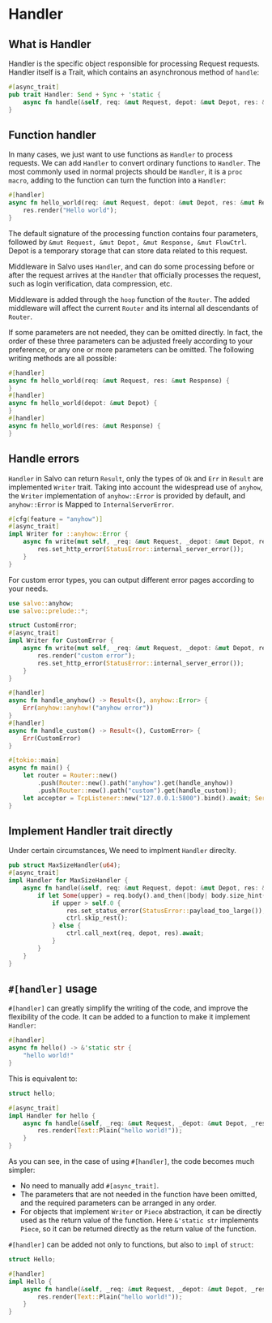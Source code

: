 # Handler

## What is Handler

Handler is the specific object responsible for processing Request requests. Handler itself is a Trait, which contains an asynchronous method of ```handle```: 

```rust
#[async_trait]
pub trait Handler: Send + Sync + 'static {
    async fn handle(&self, req: &mut Request, depot: &mut Depot, res: &mut Response);
}
```

## Function handler

In many cases, we just want to use functions as ```Handler``` to process requests. We can add `Handler` to convert ordinary functions to ```Handler```. The most commonly used in normal projects should be `Handler`, it is a ```proc macro```, adding to the function can turn the function into a ```Handler```: 

```rust
#[handler]
async fn hello_world(req: &mut Request, depot: &mut Depot, res: &mut Response) {
    res.render("Hello world");
}
```

The default signature of the processing function contains four parameters, followed by ```&mut Request, &mut Depot, &mut Response, &mut FlowCtrl```. Depot is a temporary storage that can store data related to this request.

Middleware in Salvo uses ```Handler```, and can do some processing before or after the request arrives at the ```Handler``` that officially processes the request, such as login verification, data compression, etc.

Middleware is added through the ```hoop``` function of the ```Router```. The added middleware will affect the current ```Router``` and its internal all descendants of ```Router```.

If some parameters are not needed, they can be omitted directly. In fact, the order of these three parameters can be adjusted freely according to your preference, or any one or more parameters can be omitted. The following writing methods are all possible:

```rust
#[handler]
async fn hello_world(req: &mut Request, res: &mut Response) {
}
#[handler]
async fn hello_world(depot: &mut Depot) {
}
#[handler]
async fn hello_world(res: &mut Response) {
}
```

## Handle errors

`Handler` in Salvo can return ```Result```, only the types of ```Ok``` and ```Err``` in ```Result``` are implemented ```Writer``` trait. 
Taking into account the widespread use of ```anyhow```, the ```Writer``` implementation of ```anyhow::Error``` is provided by default, and ```anyhow::Error``` is Mapped to ```InternalServerError```. 

```rust
#[cfg(feature = "anyhow")]
#[async_trait]
impl Writer for ::anyhow::Error {
    async fn write(mut self, _req: &mut Request, _depot: &mut Depot, res: &mut Response) {
        res.set_http_error(StatusError::internal_server_error());
    }
}
```

For custom error types, you can output different error pages according to your needs. 

```rust
use salvo::anyhow;
use salvo::prelude::*;

struct CustomError;
#[async_trait]
impl Writer for CustomError {
    async fn write(mut self, _req: &mut Request, _depot: &mut Depot, res: &mut Response) {
        res.render("custom error");
        res.set_http_error(StatusError::internal_server_error());
    }
}

#[handler]
async fn handle_anyhow() -> Result<(), anyhow::Error> {
    Err(anyhow::anyhow!("anyhow error"))
}
#[handler]
async fn handle_custom() -> Result<(), CustomError> {
    Err(CustomError)
}

#[tokio::main]
async fn main() {
    let router = Router::new()
        .push(Router::new().path("anyhow").get(handle_anyhow))
        .push(Router::new().path("custom").get(handle_custom));
    let acceptor = TcpListener::new("127.0.0.1:5800").bind().await; Server::new(acceptor).serve(router).await;
}
```

## Implement Handler trait directly

Under certain circumstances, We need to implment ```Handler``` direclty.

```rust
pub struct MaxSizeHandler(u64);
#[async_trait]
impl Handler for MaxSizeHandler {
    async fn handle(&self, req: &mut Request, depot: &mut Depot, res: &mut Response, ctrl: &mut FlowCtrl) {
        if let Some(upper) = req.body().and_then(|body| body.size_hint().upper()) {
            if upper > self.0 {
                res.set_status_error(StatusError::payload_too_large());
                ctrl.skip_rest();
            } else {
                ctrl.call_next(req, depot, res).await;
            }
        }
    }
}
```

## `#[handler]` usage

`#[handler]` can greatly simplify the writing of the code, and improve the flexibility of the code. It can be added to a function to make it implement `Handler`:

```rust
#[handler]
async fn hello() -> &'static str {
    "hello world!"
}
````

This is equivalent to:

```rust
struct hello;

#[async_trait]
impl Handler for hello {
    async fn handle(&self, _req: &mut Request, _depot: &mut Depot, _res: &mut Response) {
        res.render(Text::Plain("hello world!"));
    }
}
````

As you can see, in the case of using `#[handler]`, the code becomes much simpler:
- No need to manually add `#[async_trait]`.
- The parameters that are not needed in the function have been omitted, and the required parameters can be arranged in any order.
- For objects that implement `Writer` or `Piece` abstraction, it can be directly used as the return value of the function. Here `&'static str` implements `Piece`, so it can be returned directly as the return value of the function.

`#[handler]` can be added not only to functions, but also to `impl` of `struct`:

```rust
struct Hello;

#[handler]
impl Hello {
    async fn handle(&self, _req: &mut Request, _depot: &mut Depot, _res: &mut Response) {
        res.render(Text::Plain("hello world!"));
    }
}
````